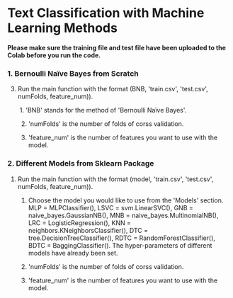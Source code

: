 # Text Classification with Machine Learning Methods

**Please make sure the training file and test file have been uploaded to the Colab before you run the code.**

### 1. Bernoulli Naïve Bayes from Scratch

3. Run the main function with the format (BNB, 'train.csv', 'test.csv', numFolds, feature_num)).

   ​	1. 'BNB' stands for the method of 'Bernoulli Naïve Bayes'.
   
   2. 'numFolds' is the number of folds of corss validation. 
   
   3. 'feature_num' is the number of features you want to use with the model.

### 2. Different Models from Sklearn Package

1. Run the main function with the format (model, 'train.csv', 'test.csv', numFolds, feature_num)).

   1. Choose the model you would like to use from the 'Models' section. MLP = MLPClassifier(), LSVC = svm.LinearSVC(), GNB = naive_bayes.GaussianNB(), MNB = naive_bayes.MultinomialNB(), LRC = LogisticRegression(), KNN = neighbors.KNeighborsClassifier(), DTC = tree.DecisionTreeClassifier(), RDTC = RandomForestClassifier(), BDTC = BaggingClassifier(). The hyper-parameters of different models have already been set.
   2. 'numFolds' is the number of folds of corss validation. 

   3. 'feature_num' is the number of features you want to use with the model.


